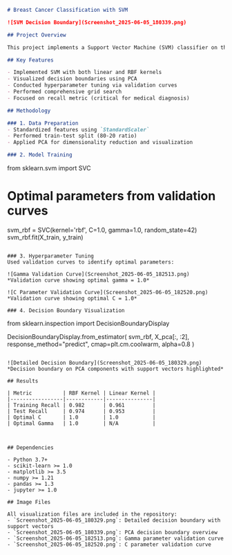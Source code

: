 ```markdown
# Breast Cancer Classification with SVM

![SVM Decision Boundary](Screenshot_2025-06-05_180339.png)

## Project Overview

This project implements a Support Vector Machine (SVM) classifier on the Wisconsin Breast Cancer dataset to distinguish malignant from benign tumors, with special focus on optimizing recall to minimize false negatives in medical diagnostics.

## Key Features

- Implemented SVM with both linear and RBF kernels
- Visualized decision boundaries using PCA
- Conducted hyperparameter tuning via validation curves
- Performed comprehensive grid search
- Focused on recall metric (critical for medical diagnosis)

## Methodology

### 1. Data Preparation
- Standardized features using `StandardScaler`
- Performed train-test split (80-20 ratio)
- Applied PCA for dimensionality reduction and visualization

### 2. Model Training

```
from sklearn.svm import SVC

# Optimal parameters from validation curves
svm_rbf = SVC(kernel='rbf', C=1.0, gamma=1.0, random_state=42)
svm_rbf.fit(X_train, y_train)
```

### 3. Hyperparameter Tuning
Used validation curves to identify optimal parameters:

![Gamma Validation Curve](Screenshot_2025-06-05_182513.png)
*Validation curve showing optimal gamma = 1.0*

![C Parameter Validation Curve](Screenshot_2025-06-05_182520.png)
*Validation curve showing optimal C = 1.0*

### 4. Decision Boundary Visualization

```
from sklearn.inspection import DecisionBoundaryDisplay

DecisionBoundaryDisplay.from_estimator(
    svm_rbf,
    X_pca[:, :2],
    response_method="predict",
    cmap=plt.cm.coolwarm,
    alpha=0.8
)
```

![Detailed Decision Boundary](Screenshot_2025-06-05_180329.png)
*Decision boundary on PCA components with support vectors highlighted*

## Results

| Metric          | RBF Kernel | Linear Kernel |
|-----------------|------------|---------------|
| Training Recall | 0.982      | 0.961         |
| Test Recall     | 0.974      | 0.953         |
| Optimal C       | 1.0        | 1.0           |
| Optimal Gamma   | 1.0        | N/A           |



## Dependencies

- Python 3.7+
- scikit-learn >= 1.0
- matplotlib >= 3.5
- numpy >= 1.21
- pandas >= 1.3
- jupyter >= 1.0

## Image Files

All visualization files are included in the repository:
- `Screenshot_2025-06-05_180329.png`: Detailed decision boundary with support vectors
- `Screenshot_2025-06-05_180339.png`: PCA decision boundary overview
- `Screenshot_2025-06-05_182513.png`: Gamma parameter validation curve
- `Screenshot_2025-06-05_182520.png`: C parameter validation curve
```

